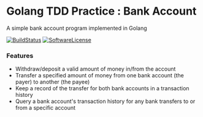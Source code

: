 # Golang TDD Practice : Bank Account

A simple bank account program implemented in Golang

[![BuildStatus](https://travis-ci.org/ak-sahli/kata-bank-golang.svg?branch=master)](https://travis-ci.org/ak-sahli/kata-bank-golang)
[![SoftwareLicense](https://img.shields.io/badge/License-MIT-orange.svg?style=flat-square)](https://github.com/vendor/package/blob/master/LICENSE.md)

### Features
* Withdraw/deposit a valid amount of money in/from the account
* Transfer a specified amount of money from one bank account (the payer) to another (the payee)
* Keep a record of the transfer for both bank accounts in a transaction history
* Query a bank account's transaction history for any bank transfers to or from a specific account
